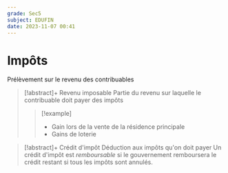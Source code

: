 ```yaml
---
grade: Sec5
subject: EDUFIN
date: 2023-11-07 00:41
---
```


# Impôts

Prélèvement sur le revenu des contribuables

> [!abstract]+ Revenu imposable
> Partie du revenu sur laquelle le contribuable doit payer des impôts
> > [!example]
> > - Gain lors de la vente de la résidence principale
> > - Gains de loterie

> [!abstract]+ Crédit d'impôt
> Déduction aux impôts qu'on doit payer
> Un crédit d'impôt est *remboursable* si le gouvernement remboursera le crédit restant si tous les impôts sont annulés.
